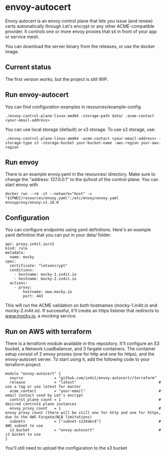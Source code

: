 # envoy-autocert

Envoy autocert is an envoy control plane that lets you issue (and renew) certs automatically through Let's encrypt or any other ACME-compatible provider. It controls one or more envoy proxies that sit in front of your app or service mesh.

You can download the server binary from the releases, or use the docker image.

## Current status
The first version works, but the project is still WIP.

## Run envoy-autocert
You can find configuration examples in resources/example-config
```
./envoy-control-plane-linux-amd64 -storage-path data/ -acme-contact <your-email-address>
```

You can use local storage (default) or s3 storage. To use s3 storage, use:

```
./envoy-control-plane-linux-amd64 -acme-contact <your-email-address> -storage-type s3 -storage-bucket your-bucket-name -aws-region your-aws-region
```

## Run envoy
There is an example envoy.yaml in the resources/ directory. Make sure to change the "address: 127.0.0.1" to the ip/host of the control-plane. You can start envoy with
```
docker run --rm -it --network="host" -v "${PWD}/resources/envoy.yaml":/etc/envoy/envoy.yaml envoyproxy/envoy:v1.10.0
```
## Configuration

You can configure endpoints using yaml definitions. Here's an example yaml definition that you can put in your data/ folder:

```
api: proxy.in4it.io/v1
kind: rule
metadata:
  name: mocky
spec:
  certificate: "letsencrypt"
  conditions:
    - hostname: mocky-1.in4it.io
    - hostname: mocky-2.in4it.io
  actions:
    - proxy:
        hostname: www.mocky.io
        port: 443
```

This will run the ACME validation on both hostnames (mocky-1.in4it.io and mocky-2.in4it.io). If successful, it'll create an https listener that redirects to www.mocky.io, a mocking service.

## Run on AWS with terraform

There is a terraform module available in this repository. It'll configure an S3 bucket, a Network Loadbalancer, and 3 fargate containers. The container setup consist of 2 envoy proxies (one for http and one for https), and the envoy-autocert server. To start using it, add the following code to your terraform project:

```
module "envoy-autocert" {
  source              = "github.com/in4it/envoy-autocert//terraform"
  release             = "latest"                                     # use a tag or use latest for master
  acme_contact        = "your-email"                                 # email contact used by Let's encrypt
  control_plane_count = 1                                            # desired controle plane instances
  envoy_proxy_count   = 1                                            # envoy proxy count (there will be still one for http and one for https, due to the AWS Fargate/NLB limitations)
  subnets             = ["subnet-1234abcd"]                          # AWS subnet to use
  s3_bucket           = "envoy-autocert"                             # s3 bucket to use
}
```

You'll still need to upload the configuration to the s3 bucket
